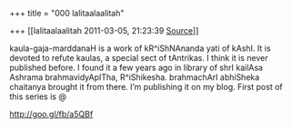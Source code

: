 +++
title = "000 lalitaalaalitah"

+++
[[lalitaalaalitah	2011-03-05, 21:23:39 [Source](https://groups.google.com/g/samskrita/c/-NkQBXJfg2Q)]]



kaula-gaja-marddanaH is a work of kR^iShNAnanda yati of kAshI. It is devoted to refute kaulas, a special sect of tAntrikas. I think it is never published before. I found it a few years ago in library of shrI kailAsa Ashrama brahmavidyApITha, R^iShikesha. brahmachArI abhiSheka chaitanya brought it from there. I’m publishing it on my blog. First post of this series is @

<http://goo.gl/fb/a5QBf>

